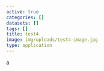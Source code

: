 ```yaml
---
active: true
categories: []
datasets: []
tags: []
title: test4
image: img/uploads/test4-image.jpg
type: application
---
```

a